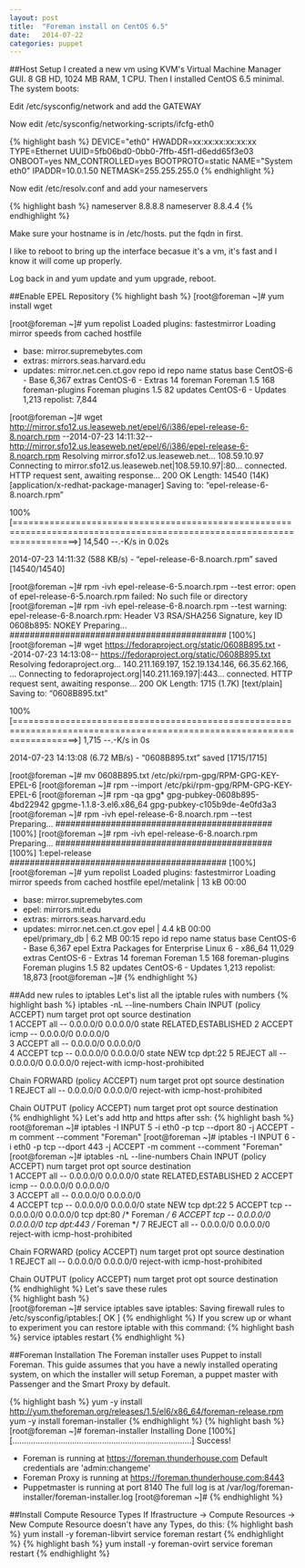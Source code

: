 ```yaml
---
layout: post
title:  "Foreman install on CentOS 6.5"
date:   2014-07-22
categories: puppet
---
```

##Host Setup
I created a new vm using KVM's Virtual Machine Manager GUI. 8 GB HD, 1024 MB RAM, 1 CPU.  Then I installed CentOS 6.5 minimal.  The system boots:

Edit /etc/sysconfig/network and add the GATEWAY

<!-- more -->

Now edit /etc/sysconfig/networking-scripts/ifcfg-eth0

{% highlight bash %}
DEVICE="eth0"
HWADDR=xx:xx:xx:xx:xx:xx
TYPE=Ethernet
UUID=5fb06bd0-0bb0-7ffb-45f1-d6edd65f3e03
ONBOOT=yes
NM_CONTROLLED=yes
BOOTPROTO=static
NAME="System eth0"
IPADDR=10.0.1.50
NETMASK=255.255.255.0
{% endhighlight %}

Now edit /etc/resolv.conf and add your nameservers

{% highlight bash %}
nameserver 8.8.8.8
nameserver 8.8.4.4
{% endhighlight %}

Make sure your hostname is in /etc/hosts.  put the fqdn in first.

I like to reboot to bring up the interface becasue it's a vm, it's fast and I know it will come up properly.

Log back in and yum update and yum upgrade, reboot.

##Enable EPEL Repository
{% highlight bash %}
[root@foreman ~]# yum install wget

[root@foreman ~]# yum repolist
Loaded plugins: fastestmirror
Loading mirror speeds from cached hostfile
 * base: mirror.supremebytes.com
 * extras: mirrors.seas.harvard.edu
 * updates: mirror.net.cen.ct.gov
repo id              repo name                     status
base                 CentOS-6 - Base               6,367
extras               CentOS-6 - Extras             14
foreman              Foreman 1.5                   168
foreman-plugins      Foreman plugins 1.5           82
updates              CentOS-6 - Updates            1,213
repolist: 7,844



[root@foreman ~]# wget http://mirror.sfo12.us.leaseweb.net/epel/6/i386/epel-release-6-8.noarch.rpm
--2014-07-23 14:11:32--  http://mirror.sfo12.us.leaseweb.net/epel/6/i386/epel-release-6-8.noarch.rpm
Resolving mirror.sfo12.us.leaseweb.net... 108.59.10.97
Connecting to mirror.sfo12.us.leaseweb.net|108.59.10.97|:80... connected.
HTTP request sent, awaiting response... 200 OK
Length: 14540 (14K) [application/x-redhat-package-manager]
Saving to: “epel-release-6-8.noarch.rpm”

100%[========================================================================================================================>] 14,540      --.-K/s   in 0.02s   

2014-07-23 14:11:32 (588 KB/s) - “epel-release-6-8.noarch.rpm” saved [14540/14540]

[root@foreman ~]# rpm -ivh epel-release-6-5.noarch.rpm --test
error: open of epel-release-6-5.noarch.rpm failed: No such file or directory
[root@foreman ~]# rpm -ivh epel-release-6-8.noarch.rpm --test
warning: epel-release-6-8.noarch.rpm: Header V3 RSA/SHA256 Signature, key ID 0608b895: NOKEY
Preparing...                ########################################### [100%]
[root@foreman ~]# wget https://fedoraproject.org/static/0608B895.txt
--2014-07-23 14:13:08--  https://fedoraproject.org/static/0608B895.txt
Resolving fedoraproject.org... 140.211.169.197, 152.19.134.146, 66.35.62.166, ...
Connecting to fedoraproject.org|140.211.169.197|:443... connected.
HTTP request sent, awaiting response... 200 OK
Length: 1715 (1.7K) [text/plain]
Saving to: “0608B895.txt”

100%[========================================================================================================================>] 1,715       --.-K/s   in 0s      

2014-07-23 14:13:08 (6.72 MB/s) - “0608B895.txt” saved [1715/1715]

[root@foreman ~]# mv 0608B895.txt /etc/pki/rpm-gpg/RPM-GPG-KEY-EPEL-6
[root@foreman ~]# rpm --import /etc/pki/rpm-gpg/RPM-GPG-KEY-EPEL-6
[root@foreman ~]# rpm -qa gpg*
gpg-pubkey-0608b895-4bd22942
gpgme-1.1.8-3.el6.x86_64
gpg-pubkey-c105b9de-4e0fd3a3
[root@foreman ~]# rpm -ivh epel-release-6-8.noarch.rpm --test
Preparing...                ########################################### [100%]
[root@foreman ~]# rpm -ivh epel-release-6-8.noarch.rpm
Preparing...                ########################################### [100%]
   1:epel-release           ########################################### [100%]
[root@foreman ~]# yum repolist
Loaded plugins: fastestmirror
Loading mirror speeds from cached hostfile
epel/metalink                                                       |  13 kB     00:00     
 * base: mirror.supremebytes.com
 * epel: mirrors.mit.edu
 * extras: mirrors.seas.harvard.edu
 * updates: mirror.net.cen.ct.gov
epel                                                                | 4.4 kB     00:00     
epel/primary_db                                                     | 6.2 MB     00:15
repo id              repo name                                            status
base                 CentOS-6 - Base                                      6,367
epel                 Extra Packages for Enterprise Linux 6 - x86_64       11,029
extras               CentOS-6 - Extras                                    14
foreman              Foreman 1.5                                          168
foreman-plugins      Foreman plugins 1.5                                  82
updates              CentOS-6 - Updates                                   1,213
repolist: 18,873
[root@foreman ~]# 
{% endhighlight %}

##Add new rules to iptables
Let's list all the iptable rules with numbers
{% highlight bash %}
iptables -nL --line-numbers
Chain INPUT (policy ACCEPT)
num  target     prot opt source               destination         
1    ACCEPT     all  --  0.0.0.0/0            0.0.0.0/0           state RELATED,ESTABLISHED 
2    ACCEPT     icmp --  0.0.0.0/0            0.0.0.0/0           
3    ACCEPT     all  --  0.0.0.0/0            0.0.0.0/0           
4    ACCEPT     tcp  --  0.0.0.0/0            0.0.0.0/0           state NEW tcp dpt:22 
5    REJECT     all  --  0.0.0.0/0            0.0.0.0/0           reject-with icmp-host-prohibited 

Chain FORWARD (policy ACCEPT)
num  target     prot opt source               destination         
1    REJECT     all  --  0.0.0.0/0            0.0.0.0/0           reject-with icmp-host-prohibited 

Chain OUTPUT (policy ACCEPT)
num  target     prot opt source               destination       
{% endhighlight %}
Let's add http and https after ssh:
{% highlight bash %}
root@foreman ~]# iptables -I INPUT 5 -i eth0 -p tcp --dport 80 -j ACCEPT -m comment --comment "Foreman"
[root@foreman ~]# iptables -I INPUT 6 -i eth0 -p tcp --dport 443 -j ACCEPT -m comment --comment "Foreman"
[root@foreman ~]# iptables -nL --line-numbers
Chain INPUT (policy ACCEPT)
num  target     prot opt source               destination         
1    ACCEPT     all  --  0.0.0.0/0            0.0.0.0/0           state RELATED,ESTABLISHED 
2    ACCEPT     icmp --  0.0.0.0/0            0.0.0.0/0           
3    ACCEPT     all  --  0.0.0.0/0            0.0.0.0/0           
4    ACCEPT     tcp  --  0.0.0.0/0            0.0.0.0/0           state NEW tcp dpt:22 
5    ACCEPT     tcp  --  0.0.0.0/0            0.0.0.0/0           tcp dpt:80 /* Foreman */ 
6    ACCEPT     tcp  --  0.0.0.0/0            0.0.0.0/0           tcp dpt:443 /* Foreman */ 
7    REJECT     all  --  0.0.0.0/0            0.0.0.0/0           reject-with icmp-host-prohibited 

Chain FORWARD (policy ACCEPT)
num  target     prot opt source               destination         
1    REJECT     all  --  0.0.0.0/0            0.0.0.0/0           reject-with icmp-host-prohibited 

Chain OUTPUT (policy ACCEPT)
num  target     prot opt source               destination   
{% endhighlight %}
Let's save these rules  
{% highlight bash %}    
[root@foreman ~]# service iptables save
iptables: Saving firewall rules to /etc/sysconfig/iptables:[  OK  ]
{% endhighlight %}
If you screw up or whant to experiment you can restore iptable with this command:
{% highlight bash %}
service iptables restart
{% endhighlight %}

##Foreman Installation
The Foreman installer uses Puppet to install Foreman. This guide assumes that you have a newly installed operating system, on which the installer will setup Foreman, a puppet master with Passenger and the Smart Proxy by default.

{% highlight bash %}
yum -y install http://yum.theforeman.org/releases/1.5/el6/x86_64/foreman-release.rpm
yum -y install foreman-installer
{% endhighlight %}
{% highlight bash %}
[root@foreman ~]# foreman-installer
Installing             Done                                               [100%] [..............................................................................]
  Success!
  * Foreman is running at https://foreman.thunderhouse.com
      Default credentials are 'admin:changeme'
  * Foreman Proxy is running at https://foreman.thunderhouse.com:8443
  * Puppetmaster is running at port 8140
  The full log is at /var/log/foreman-installer/foreman-installer.log
[root@foreman ~]# 
{% endhighlight %}

##Install Compute Resource Types
If Ifrastructure -> Compute Resources -> New Compute Resource doesn't have any Types, do this:
{% highlight bash %}
yum install -y foreman-libvirt
service foreman restart
{% endhighlight %}
{% highlight bash %}
yum install -y foreman-ovirt
service foreman restart
{% endhighlight %}




